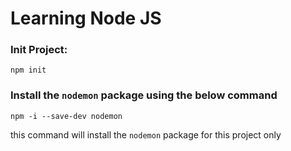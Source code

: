 # Learning Node JS

### Init Project:
```
npm init
```

### Install the `nodemon` package using the below command
```
npm -i --save-dev nodemon
```
this command will install the `nodemon` package for this project only
